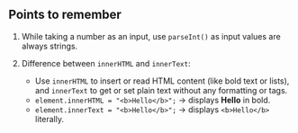 ## Points to remember

1. While taking a number as an input, use `parseInt()` as input values are always strings.

2. Difference between `innerHTML` and `innerText`:

   - Use `innerHTML` to insert or read HTML content (like bold text or lists), and `innerText` to get or set plain text without any formatting or tags.  
   - `element.innerHTML = "<b>Hello</b>";` → displays **Hello** in bold.  
   - `element.innerText = "<b>Hello</b>";` → displays `<b>Hello</b>` literally.

